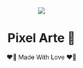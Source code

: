 <div align="center">
  <img src="https://i.imgur.com/y2KpNen.png" />
  
  <h1>Pixel Arte 🦊</h1>
  <p>❤️‍🔥 Made With Love ❤️‍🔥</p>
</div>
